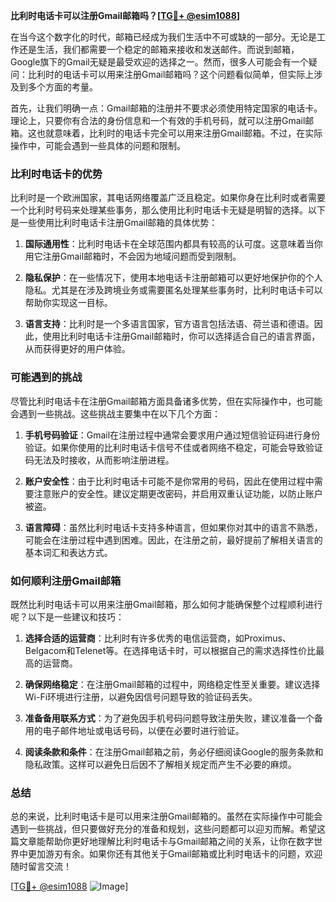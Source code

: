 **比利时电话卡可以注册Gmail邮箱吗？[[TG💪+ @esim1088](https://t.me/s/esim1088)]**

在当今这个数字化的时代，邮箱已经成为我们生活中不可或缺的一部分。无论是工作还是生活，我们都需要一个稳定的邮箱来接收和发送邮件。而说到邮箱，Google旗下的Gmail无疑是最受欢迎的选择之一。然而，很多人可能会有一个疑问：比利时的电话卡可以用来注册Gmail邮箱吗？这个问题看似简单，但实际上涉及到多个方面的考量。

首先，让我们明确一点：Gmail邮箱的注册并不要求必须使用特定国家的电话卡。理论上，只要你有合法的身份信息和一个有效的手机号码，就可以注册Gmail邮箱。这也就意味着，比利时的电话卡完全可以用来注册Gmail邮箱。不过，在实际操作中，可能会遇到一些具体的问题和限制。

### **比利时电话卡的优势**

比利时是一个欧洲国家，其电话网络覆盖广泛且稳定。如果你身在比利时或者需要一个比利时号码来处理某些事务，那么使用比利时电话卡无疑是明智的选择。以下是一些使用比利时电话卡注册Gmail邮箱的具体优势：

1. **国际通用性**：比利时电话卡在全球范围内都具有较高的认可度。这意味着当你用它注册Gmail邮箱时，不会因为地域问题而受到限制。
   
2. **隐私保护**：在一些情况下，使用本地电话卡注册邮箱可以更好地保护你的个人隐私。尤其是在涉及跨境业务或需要匿名处理某些事务时，比利时电话卡可以帮助你实现这一目标。

3. **语言支持**：比利时是一个多语言国家，官方语言包括法语、荷兰语和德语。因此，使用比利时电话卡注册Gmail邮箱时，你可以选择适合自己的语言界面，从而获得更好的用户体验。

### **可能遇到的挑战**

尽管比利时电话卡在注册Gmail邮箱方面具备诸多优势，但在实际操作中，也可能会遇到一些挑战。这些挑战主要集中在以下几个方面：

1. **手机号码验证**：Gmail在注册过程中通常会要求用户通过短信验证码进行身份验证。如果你使用的比利时电话卡信号不佳或者网络不稳定，可能会导致验证码无法及时接收，从而影响注册进程。

2. **账户安全性**：由于比利时电话卡可能不是你常用的号码，因此在使用过程中需要注意账户的安全性。建议定期更改密码，并启用双重认证功能，以防止账户被盗。

3. **语言障碍**：虽然比利时电话卡支持多种语言，但如果你对其中的语言不熟悉，可能会在注册过程中遇到困难。因此，在注册之前，最好提前了解相关语言的基本词汇和表达方式。

### **如何顺利注册Gmail邮箱**

既然比利时电话卡可以用来注册Gmail邮箱，那么如何才能确保整个过程顺利进行呢？以下是一些建议和技巧：

1. **选择合适的运营商**：比利时有许多优秀的电信运营商，如Proximus、Belgacom和Telenet等。在选择电话卡时，可以根据自己的需求选择性价比最高的运营商。

2. **确保网络稳定**：在注册Gmail邮箱的过程中，网络稳定性至关重要。建议选择Wi-Fi环境进行注册，以避免因信号问题导致的验证码丢失。

3. **准备备用联系方式**：为了避免因手机号码问题导致注册失败，建议准备一个备用的电子邮件地址或电话号码，以便在必要时进行验证。

4. **阅读条款和条件**：在注册Gmail邮箱之前，务必仔细阅读Google的服务条款和隐私政策。这样可以避免日后因不了解相关规定而产生不必要的麻烦。

### **总结**

总的来说，比利时电话卡是可以用来注册Gmail邮箱的。虽然在实际操作中可能会遇到一些挑战，但只要做好充分的准备和规划，这些问题都可以迎刃而解。希望这篇文章能帮助你更好地理解比利时电话卡与Gmail邮箱之间的关系，让你在数字世界中更加游刃有余。如果你还有其他关于Gmail邮箱或比利时电话卡的问题，欢迎随时留言交流！

[[TG💪+ @esim1088](https://t.me/s/esim1088) ![Image](https://i.postimg.cc/4NQfJmqS/Snipaste-2025-05-13-00-14-12.png)]